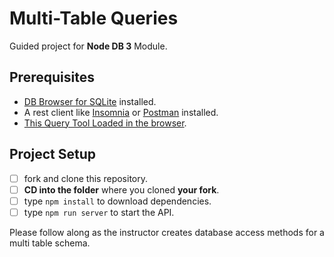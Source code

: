 # Multi-Table Queries

Guided project for **Node DB 3** Module.

## Prerequisites

- [DB Browser for SQLite](https://sqlitebrowser.org) installed.
- A rest client like [Insomnia](https://insomnia.rest/download/) or [Postman](https://www.getpostman.com/downloads/) installed.
- [This Query Tool Loaded in the browser](https://www.w3schools.com/Sql/tryit.asp?filename=trysql_select_top).

## Project Setup

- [ ] fork and clone this repository.
- [ ] **CD into the folder** where you cloned **your fork**.
- [ ] type `npm install` to download dependencies.
- [ ] type `npm run server` to start the API.

Please follow along as the instructor creates database access methods for a multi table schema.


<!-- 
SELECT * FROM "OrderDetail" LIMIT 1;
--SELECT * FROM "Product" WHERE "id" = 11;
 
 --To do this as one table instead of multiple--

--SELECT "OrderDetail"."Id", "OrderDetail"."Quantity", "Product"."ProductName"
--FROM "OrderDetail"
--JOIN "Product" ON "OrderDetail"."ProductId" = "Product"."Id"

--Using Aliases cleans up your query--

SELECT o."Id", o."Quantity", p."ProductName"
FROM "OrderDetail" AS o
JOIN "Product" AS p
ON o."ProductId" = p."Id";
 -->

 <!-- 
 SELECT e."FirstName", e."LastName"
FROM "Order" AS o
JOIN "Employee" AS e
ON e."Id" = o."EmployeeId"
WHERE o."Id" = 16608 -->

<!-- example of selecting values from multiple tables with joins, and using values 
to rename displayed columns -->
<!-- 
SELECT e."FirstName" EmployeeFirstName, 
e."LastName" EmployeeLastName, 
c."ContactName" CustomerName
FROM "Order" AS o
JOIN "Employee" AS e ON e."Id" = o."EmployeeId"
JOIN "Customer" AS c ON c."Id" = o."CustomerId"
WHERE o."Id" = 16608
 -->

 <!--  First Half SUmmary
 
    -- Rows can link to other rows in a separate table using foreign keys
    -- We can query data from those linked tables using JOIN statements
    -- If the linked row doesn't exist, the join type (inner/left) will determine whether a result is still returned.


-->

<!-- aggregate funkshuns
    SELECT SUM("Quantity") AS Total
    FROM "OrderDetail"
    WHERE "ProductId" = 11;
 -->
 <!-- 
 SELECT "ProductId", SUM("Quantity") AS Total
FROM "OrderDetail"
GROUP BY "ProductId"
ORDER BY Total DESC -->

<!-- 
SELECT c."CategoryName",COUNT(*)AS Total 
FROM "Product" AS p
JOIN "Category" AS c
ON c."Id" = p."CategoryId"
GROUP BY p."CategoryId"
 -->
